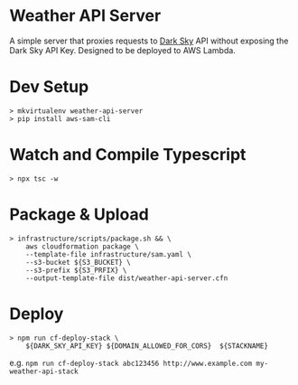 # Weather API Server
A simple server that proxies requests to [Dark Sky](https://darksky.net/dev/docs) API without exposing the Dark Sky API Key. Designed to be deployed to AWS Lambda.

# Dev Setup
`> mkvirtualenv weather-api-server`  
`> pip install aws-sam-cli`

# Watch and Compile Typescript
`> npx tsc -w`

# Package & Upload
```
> infrastructure/scripts/package.sh && \
    aws cloudformation package \
    --template-file infrastructure/sam.yaml \
    --s3-bucket ${S3_BUCKET} \
    --s3-prefix ${S3_PRFIX} \
    --output-template-file dist/weather-api-server.cfn
```

# Deploy
```
> npm run cf-deploy-stack \
    ${DARK_SKY_API_KEY} ${DOMAIN_ALLOWED_FOR_CORS}  ${STACKNAME}
```
e.g. `npm run cf-deploy-stack abc123456 http://www.example.com my-weather-api-stack`
